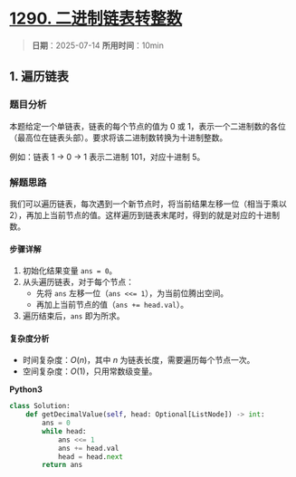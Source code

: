 # [1290. 二进制链表转整数](https://leetcode.cn/problems/convert-binary-number-in-a-linked-list-to-integer/description/)

> **日期**：2025-07-14
> **所用时间**：10min

## 1. 遍历链表

### 题目分析

本题给定一个单链表，链表的每个节点的值为 0 或 1，表示一个二进制数的各位（最高位在链表头部）。要求将该二进制数转换为十进制整数。

例如：链表 1 -> 0 -> 1 表示二进制 101，对应十进制 5。

### 解题思路

我们可以遍历链表，每次遇到一个新节点时，将当前结果左移一位（相当于乘以 2），再加上当前节点的值。这样遍历到链表末尾时，得到的就是对应的十进制数。

#### 步骤详解

1. 初始化结果变量 `ans = 0`。
2. 从头遍历链表，对于每个节点：
    - 先将 `ans` 左移一位（`ans <<= 1`），为当前位腾出空间。
    - 再加上当前节点的值（`ans += head.val`）。
3. 遍历结束后，`ans` 即为所求。

#### 复杂度分析

- 时间复杂度：$O(n)$，其中 $n$ 为链表长度，需要遍历每个节点一次。
- 空间复杂度：$O(1)$，只用常数级变量。

**Python3**

```python
class Solution:
    def getDecimalValue(self, head: Optional[ListNode]) -> int:
        ans = 0
        while head:
            ans <<= 1
            ans += head.val
            head = head.next
        return ans
```